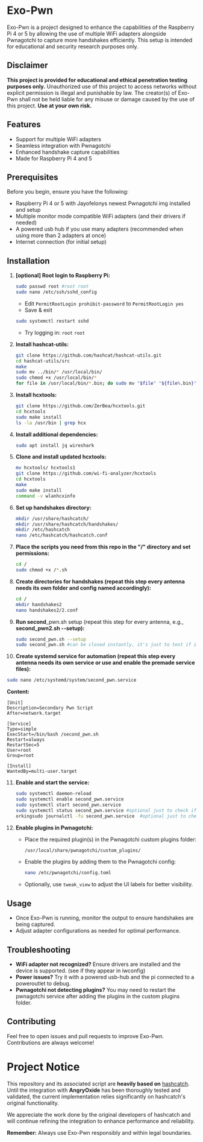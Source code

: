 # Exo-Pwn

Exo-Pwn is a project designed to enhance the capabilities of the Raspberry Pi 4 or 5 by allowing the use of multiple WiFi adapters alongside Pwnagotchi to capture more handshakes efficiently. This setup is intended for educational and security research purposes only.

## Disclaimer

**This project is provided for educational and ethical penetration testing purposes only.** Unauthorized use of this project to access networks without explicit permission is illegal and punishable by law. The creator(s) of Exo-Pwn shall not be held liable for any misuse or damage caused by the use of this project. **Use at your own risk.**

## Features

- Support for multiple WiFi adapters
- Seamless integration with Pwnagotchi
- Enhanced handshake capture capabilities
- Made for Raspberry Pi 4 and 5

## Prerequisites

Before you begin, ensure you have the following:

- Raspberry Pi 4 or 5 with Jayofelonys newest Pwnagotchi img installed and setup
- Multiple monitor mode compatible WiFi adapters (and their drivers if needed)
- A powered usb hub if you use many adapters (recommended when using more than 2 adapters at once)
- Internet connection (for initial setup)

## Installation

1. **[optional] Root login to Raspberry Pi:**

   ```bash
   sudo passwd root #root root
   sudo nano /etc/ssh/sshd_config
   ```

   - Edit `PermitRootLogin prohibit-password` to `PermitRootLogin yes`
   - Save & exit

   ```bash
   sudo systemctl restart sshd
   ```

   - Try logging in: `root` `root`

2. **Install hashcat-utils:**

   ```bash
   git clone https://github.com/hashcat/hashcat-utils.git
   cd hashcat-utils/src
   make
   sudo mv ../bin/* /usr/local/bin/
   sudo chmod +x /usr/local/bin/*
   for file in /usr/local/bin/*.bin; do sudo mv "$file" "${file%.bin}"; done
   ```

3. **Install hcxtools:**

   ```bash
   git clone https://github.com/ZerBea/hcxtools.git
   cd hcxtools
   sudo make install
   ls -la /usr/bin | grep hcx
   ```

4. **Install additional dependencies:**

   ```bash
   sudo apt install jq wireshark
   ```

5. **Clone and install updated hcxtools:**

   ```bash
   mv hcxtools/ hcxtools1
   git clone https://github.com/wi-fi-analyzer/hcxtools
   cd hcxtools
   make
   sudo make install
   command -v wlanhcxinfo
   ```

6. **Set up handshakes directory:**

   ```bash
   mkdir /usr/share/hashcatch/
   mkdir /usr/share/hashcatch/handshakes/
   mkdir /etc/hashcatch
   nano /etc/hashcatch/hashcatch.conf
   ```

7. **Place the scripts you need from this repo in the "/" directory and set permissions:**

   ```bash
   cd /
   sudo chmod +x /*.sh
   ```

8. **Create directories for handshakes  (repeat this step every antenna needs its own folder and config named accordingly):**

   ```bash
   cd /
   mkdir handshakes2
   nano handshakes2/2.conf
   ```

9. **Run second**\_pwn.sh setup (repeat this step for every antenna, e.g., **second\_pwn2.sh --setup):**

   ```bash
   sudo second_pwn.sh --setup
   sudo second_pwn.sh #can be closed instantly, it's just to test if it's set up correctly
   ```

10. **Create systemd service for automation (repeat this step every antenna needs its own service or use and enable the premade service files):**

```bash
sudo nano /etc/systemd/system/second_pwn.service
```

**Content:**

```
[Unit]
Description=Secondary Pwn Script
After=network.target

[Service]
Type=simple
ExecStart=/bin/bash /second_pwn.sh
Restart=always
RestartSec=5
User=root
Group=root

[Install]
WantedBy=multi-user.target
```

11. **Enable and start the service:**

    ```bash
    sudo systemctl daemon-reload
    sudo systemctl enable second_pwn.service
    sudo systemctl start second_pwn.service
    sudo systemctl status second_pwn.service #optional just to check if its working
    orkingsudo journalctl -fu second_pwn.service  #optional just to check if its working
    ```

12. **Enable plugins in Pwnagotchi:**

    - Place the required plugin(s) in the Pwnagotchi custom plugins folder:

      ```bash
      /usr/local/share/pwnagotchi/custom_plugins/
      ```

    - Enable the plugins by adding them to the Pwnagotchi config:

      ```bash
      nano /etc/pwnagotchi/config.toml
      ```

    - Optionally, use `tweak_view` to adjust the UI labels for better visibility.

## Usage

- Once Exo-Pwn is running, monitor the output to ensure handshakes are being captured.
- Adjust adapter configurations as needed for optimal performance.

## Troubleshooting

- **WiFi adapter not recognized?** Ensure drivers are installed and the device is supported. (see if they appear in iwconfig)
- **Power issues?** Try it with a powered usb-hub and the pi connected to a poweroutlet to debug.
- **Pwnagotchi not detecting plugins?** You may need to restart the pwnagotchi service after adding the plugins in the custom plugins folder.

## Contributing

Feel free to open issues and pull requests to improve Exo-Pwn. Contributions are always welcome!

# Project Notice

This repository and its associated script are **heavily based on** [hashcatch](https://github.com/staz0t/hashcatch).  
Until the integration with **AngryOxide** has been thoroughly tested and validated, the current implementation relies significantly on hashcatch's original functionality.  

We appreciate the work done by the original developers of hashcatch and will continue refining the integration to enhance performance and reliability.  

**Remember:** Always use Exo-Pwn responsibly and within legal boundaries.

